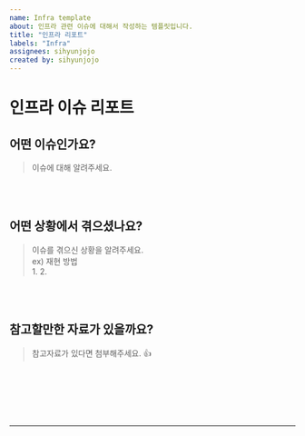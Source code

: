 ```yaml
---
name: Infra template
about: 인프라 관련 이슈에 대해서 작성하는 템플릿입니다.
title: "인프라 리포트"
labels: "Infra"
assignees: sihyunjojo
created by: sihyunjojo
---
```


# 인프라 이슈 리포트

## 어떤 이슈인가요?

> 이슈에 대해 알려주세요.
<!-- 아래 작성 -->



<br><br>
## 어떤 상황에서 겪으셨나요?
> 이슈를 겪으신 상황을 알려주세요.  
> ex) 재현 방법  
> 1.
> 2.
<!-- 아래 작성 -->



<br><br>
## 참고할만한 자료가 있을까요?
> 참고자료가 있다면 첨부해주세요. 👍
<!-- 아래 작성 -->



<br><br><br><br><br>
<hr>
